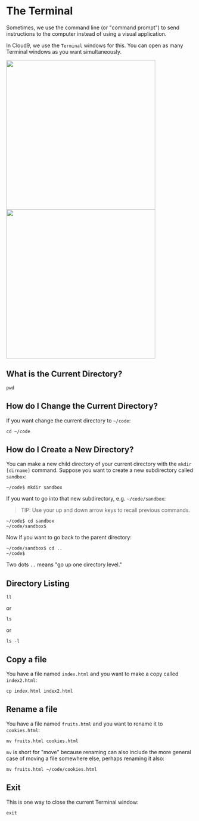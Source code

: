 # The Terminal

Sometimes, we use the command line (or "command prompt") to send instructions
to the computer instead of using a visual application.

In Cloud9, we use the `Terminal` windows for this.  You can open as many
Terminal windows as you want simultaneously.  

<p>
<img width="400px" src= 'https://www.evernote.com/l/AAa59SMvftBKiIM40E_SLFpqC_ru2YhvySEB/image.png'>
<img width="400px" src= 'https://www.evernote.com/l/AAZ25ef61LpCPr5bg9nGQpzMAtwHjlxz2O8B/image.png'>

</p>


## What is the Current Directory?

```
pwd
```

## How do I Change the Current Directory?

If you want change the current directory to `~/code`:

```
cd ~/code
```

## How do I Create a New Directory?

You can make a new child directory of your current directory with
the `mkdir [dirname]` command.  Suppose you want to create a new
subdirectory called `sandbox`:

```
~/code$ mkdir sandbox
```

If you want to go into that new subdirectory, e.g. `~/code/sandbox`:

> TIP: Use your up and down arrow keys
to recall previous commands.

```
~/code$ cd sandbox
~/code/sandbox$
```

Now if you want to go back to the parent directory:

```
~/code/sandbox$ cd ..
~/code$
```


Two dots `..` means "go up one directory level."


## Directory Listing

```
ll
```

or

```
ls
```


or

```
ls -l
```

## Copy a file

You have a file named `index.html` and you want to make a copy called
`index2.html`:

```
cp index.html index2.html
```


## Rename a file

You have a file named `fruits.html` and you want to rename it to `cookies.html`:

```
mv fruits.html cookies.html
```

`mv` is short for "move" because renaming can also include the more general
case of moving a file somewhere else, perhaps renaming it also:

```
mv fruits.html ~/code/cookies.html
```

## Exit

This is one way to close the current Terminal window:

```
exit
```
